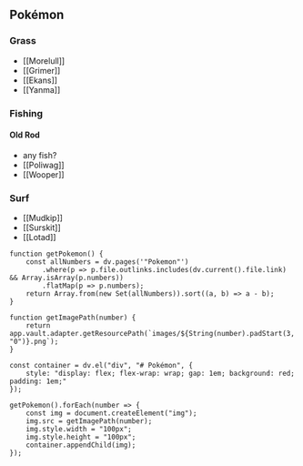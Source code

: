 

Pokémon
---
### Grass
- [[Morelull]]
- [[Grimer]]
- [[Ekans]]
- [[Yanma]]

### Fishing
#### Old Rod
- any fish?
- [[Poliwag]]
- [[Wooper]]

### Surf
- [[Mudkip]]
- [[Surskit]]
- [[Lotad]]





```dataviewjs
function getPokemon() {
    const allNumbers = dv.pages('"Pokemon"')
        .where(p => p.file.outlinks.includes(dv.current().file.link) && Array.isArray(p.numbers))
        .flatMap(p => p.numbers);
    return Array.from(new Set(allNumbers)).sort((a, b) => a - b);
}

function getImagePath(number) {
    return app.vault.adapter.getResourcePath(`images/${String(number).padStart(3, "0")}.png`);
}

const container = dv.el("div", "# Pokémon", {
    style: "display: flex; flex-wrap: wrap; gap: 1em; background: red; padding: 1em;"
});

getPokemon().forEach(number => {
    const img = document.createElement("img");
    img.src = getImagePath(number);
    img.style.width = "100px";
    img.style.height = "100px";
    container.appendChild(img);
});
```
